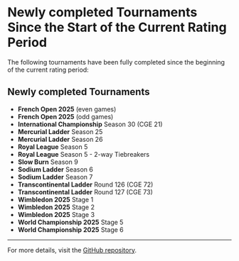 # Newly completed Tournaments Since the Start of the Current Rating Period

The following tournaments have been fully completed since the beginning of the current rating period:

## Newly completed Tournaments

- **French Open 2025** (even games)
- **French Open 2025** (odd games)
- **International Championship** Season 30 (CGE 21)
- **Mercurial Ladder** Season 25
- **Mercurial Ladder** Season 26
- **Royal League** Season 5
- **Royal League** Season 5 - 2-way Tiebreakers
- **Slow Burn** Season 9
- **Sodium Ladder** Season 6
- **Sodium Ladder** Season 7
- **Transcontinental Ladder** Round 126 (CGE 72)
- **Transcontinental Ladder** Round 127 (CGE 73)
- **Wimbledon 2025** Stage 1
- **Wimbledon 2025** Stage 2
- **Wimbledon 2025** Stage 3
- **World Championship 2025** Stage 5
- **World Championship 2025** Stage 6

---

For more details, visit the [GitHub repository](https://github.com/ausberg/tta_ratings_dev).
